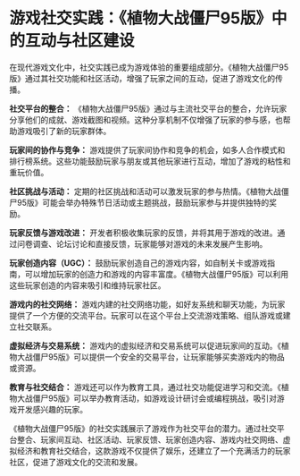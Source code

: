 # 游戏社交实践：《植物大战僵尸95版》中的互动与社区建设

在现代游戏文化中，社交实践已成为游戏体验的重要组成部分。《植物大战僵尸95版》通过其社交功能和社区活动，增强了玩家之间的互动，促进了游戏文化的传播。

**社交平台的整合：**
《植物大战僵尸95版》通过与主流社交平台的整合，允许玩家分享他们的成就、游戏截图和视频。这种分享机制不仅增强了玩家的参与感，也帮助游戏吸引了新的玩家群体。

**玩家间的协作与竞争：**
游戏提供了玩家间协作和竞争的机会，如多人合作模式和排行榜系统。这些功能鼓励玩家与朋友或其他玩家进行互动，增加了游戏的粘性和重玩价值。

**社区挑战与活动：**
定期的社区挑战和活动可以激发玩家的参与热情。《植物大战僵尸95版》可能会举办特殊节日活动或主题挑战，鼓励玩家参与并提供独特的奖励。

**玩家反馈与游戏改进：**
开发者积极收集玩家的反馈，并将其用于游戏的改进。通过问卷调查、论坛讨论和直接反馈，玩家能够对游戏的未来发展产生影响。

**玩家创造内容（UGC）：**
鼓励玩家创造自己的游戏内容，如自制关卡或游戏指南，可以增加玩家的创造力和游戏的内容丰富度。《植物大战僵尸95版》可以利用这些玩家创造的内容来吸引和维持玩家社区。

**游戏内的社交网络：**
游戏内建的社交网络功能，如好友系统和聊天功能，为玩家提供了一个方便的交流平台。玩家可以在这个平台上交流游戏策略、组队游戏或建立社交联系。

**虚拟经济与交易系统：**
游戏内的虚拟经济和交易系统可以促进玩家间的互动。《植物大战僵尸95版》可以提供一个安全的交易平台，让玩家能够买卖游戏内的物品或资源。

**教育与社交结合：**
游戏还可以作为教育工具，通过社交功能促进学习和交流。《植物大战僵尸95版》可以举办教育活动，如游戏设计研讨会或编程挑战，吸引对游戏开发感兴趣的玩家。

《植物大战僵尸95版》的社交实践展示了游戏作为社交平台的潜力。通过社交平台整合、玩家间互动、社区活动、玩家反馈、玩家创造内容、游戏内社交网络、虚拟经济和教育社交结合，这款游戏不仅提供了娱乐，还建立了一个充满活力的玩家社区，促进了游戏文化的交流和发展。